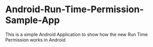 # Android-Run-Time-Permission-Sample-App
This is a simple Android Application to show how the new Run Time Permission works in Android

